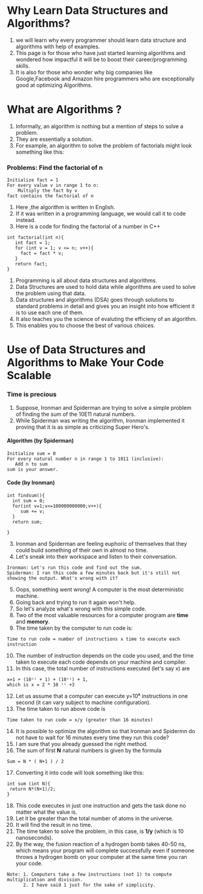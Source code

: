 # Why Learn Data Structures and Algorithms?

1. we will learn why every programmer should learn data structure and algorithms with help of examples.
2. This page is for those who have just started learning algorithms and wondered how impactful it will be to boost their career/programming skills.
3. It is also for those who wonder why big companies like Google,Facebook and Amazon hire programmers who are exceptionally good at optimizing Algorithms.
     
     
# What are Algorithms ?

1. Informally, an algorithm is nothing but a mention of steps to solve a problem.
2. They are essentially a solution.
3. For example, an algorithm to solve the problem of factorials might look something like this:
  
### Problems: Find the factorial of n
  
```
Initialize fact = 1
For every value v in range 1 to n:
    Multiply the fact by v
fact contains the factorial of n

```
 
1. Here ,the algorithm is written in English.
2. If it was written in a programming language, we would call it to code instead.
3. Here is a code for finding the factorial of a number in C++


```
int factorial(int n){
   int fact = 1;
   for (int v = 1; v <= n; v++){
     fact = fact * v;
   }
   return fact;
}

```

1. Programming is all about data structures and algorithms.
2. Data Structures are used to hold data while algorithms are used to solve the problem using that data.
3. Data structures and algorithms (DSA) goes through solutions to standard problems in detail and gives you an insight into how efficient it is to use each one of them.
4. It also teaches you the science of evaluting the efficieny of an algorithm.
5. This enables you to choose the best of various choices.

# Use of Data Structures and Algorithms to Make Your Code Scalable

### Time is precious

1. Suppose, Ironman and Spiderman are trying to solve a simple problem of finding the sum of the 10E11 natural numbers.
2. While Spiderman was writing the algorithm, Ironman implemented it proving that it is as simple as criticizing Super Hero's.

#### Algorithm (by Spiderman)

```
Initialize sum = 0
For every natural number n in range 1 to 1011 (inclusive):
   Add n to sum
sum is your answer.

```
#### Code (by Ironman)

```
int findsum(){
  int sum = 0;
  for(int v=1;v<=100000000000;v++){
     sum += v;
  }
  return sum;

}
```

3. Ironman and Spiderman are feeling euphoric of themselves that they could build something of their own in almost no time.
4. Let's sneak into their workspace and listen to their conversation.

```
Ironman: Let's run this code and find out the sum.
Spiderman: I ran this code a few minutes back but it's still not showing the output. What's wrong with it?
```

5. Oops, something went wrong! A computer is the most deterministic machine.
6. Going back and trying to run it again won't help.
7. So let's analyze what's wrong with this simple code.
8. Two of the most valuable resources for a computer program are **time** and **memory**.
9. The time taken by the computer to run code is:
```
Time to run code = number of instructions x time to execute each instruction 
```
10. The number of instruction depends on the code you used, and the time taken to execute each code depends on your machine and compiler.
11. In this case, the total number of instructions executed (let's say x) are

```
x=1 + (10ⁱⁱ + 1) + (10ⁱⁱ) + 1, 
which is x = 2 * 10 ⁱⁱ +3
```
12. Let us assume that a computer can execute y=10⁸ instructions in one second (it can vary subject to machine configuration).
13. The time taken to run above code is

```
Time taken to run code = x/y (greater than 16 minutes)
```

14. It is possible to optimize the algorithm so that Ironman and Spidermn do not have to wait for 16 minutes every time they run this code?
15. I am sure that you already guessed the right method. 
16. The sum of first **N** natural numbers is given by the formula

```
Sum = N * ( N+1 ) / 2
```
17. Converting it into code will look something like this:

```
int sum (int N){
 return N*(N+1)/2;
}
```
18. This code executes in just one instruction and gets the task done no matter what the value is.
19. Let it be greater than the total number of atoms in the universe.
20. It will find the result in no time.
21. The time taken to solve the problem, in this case, is **1/y** (which is 10 nanoseconds).
22. By the way, the fusion reaction of a hydrogen bomb takes 40-50 ns, which means your program will complete successfully even if someone throws a hydrogen bomb on your computer at the same time you ran your code.

```
Note: 1. Computers take a few instructions (not 1) to compute multiplication and division.
      2. I have said 1 just for the sake of simplicity.
```
